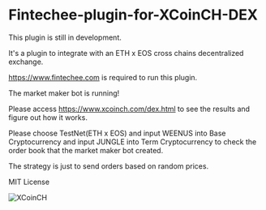 # Fintechee-plugin-for-XCoinCH-DEX

This plugin is still in development.

It's a plugin to integrate with an ETH x EOS cross chains decentralized exchange.

https://www.fintechee.com is required to run this plugin.

The market maker bot is running!

Please access https://www.xcoinch.com/dex.html to see the results and figure out how it works.

Please choose TestNet(ETH x EOS) and input WEENUS into Base Cryptocurrency and input JUNGLE into Term Cryptocurrency to check the order book that the market maker bot created.

The strategy is just to send orders based on random prices.


MIT License

![XCoinCH](https://www.xcoinch.com/images/screenshot.png)
